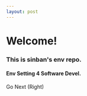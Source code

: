 ```yaml
---
layout: post
---
```


# Welcome! 
### This is sinban's env repo.
#### Env Setting 4 Software Devel.
 Go Next (Right)
